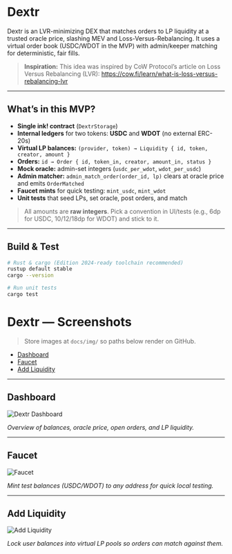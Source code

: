 # Dextr

Dextr is an LVR-minimizing DEX that matches orders to LP liquidity at a trusted oracle price, slashing MEV and Loss-Versus-Rebalancing.
It uses a virtual order book (USDC/WDOT in the MVP) with admin/keeper matching for deterministic, fair fills.

> **Inspiration:** This idea was inspired by CoW Protocol’s article on Loss Versus Rebalancing (LVR):
> https://cow.fi/learn/what-is-loss-versus-rebalancing-lvr

---

## What’s in this MVP?

- **Single ink! contract** (`DextrStorage`)
- **Internal ledgers** for two tokens: **USDC** and **WDOT** (no external ERC-20s)
- **Virtual LP balances:** `(provider, token) → Liquidity { id, token, creator, amount }`
- **Orders:** `id → Order { id, token_in, creator, amount_in, status }`
- **Mock oracle:** admin-set integers (`usdc_per_wdot`, `wdot_per_usdc`)
- **Admin matcher:** `admin_match_order(order_id, lp)` clears at oracle price and emits `OrderMatched`
- **Faucet mints** for quick testing: `mint_usdc`, `mint_wdot`
- **Unit tests** that seed LPs, set oracle, post orders, and match

> All amounts are **raw integers**. Pick a convention in UI/tests (e.g., 6dp for USDC, 10/12/18dp for WDOT) and stick to it.

---

## Build & Test

```bash
# Rust & cargo (Edition 2024-ready toolchain recommended)
rustup default stable
cargo --version

# Run unit tests
cargo test
```

# Dextr — Screenshots

> Store images at `docs/img/` so paths below render on GitHub.

- [Dashboard](#dashboard)
- [Faucet](#faucet)
- [Add Liquidity](#add-liquidity)

---

## Dashboard

![Dextr Dashboard](img/Dashboard.png)

_Overview of balances, oracle price, open orders, and LP liquidity._

---

## Faucet

![Faucet](img/Faucet.png)

_Mint test balances (USDC/WDOT) to any address for quick local testing._

---

## Add Liquidity

![Add Liquidity](img/AddLiquidity.png)

_Lock user balances into virtual LP pools so orders can match against them._

